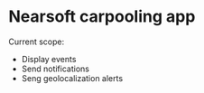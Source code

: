 # Nearsoft carpooling app
Current scope:
- Display events
- Send notifications 
- Seng geolocalization alerts
